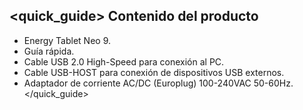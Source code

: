 ## <quick_guide> Contenido del producto
* Energy Tablet Neo 9.
* Guía rápida.
* Cable USB 2.0 High-Speed para conexión al PC.
* Cable USB-HOST para conexión de dispositivos USB externos.
* Adaptador de corriente AC/DC (Europlug) 100-240VAC 50-60Hz.
</quick_guide>
